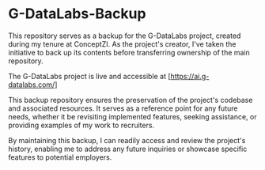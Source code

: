 # G-DataLabs-Backup

This repository serves as a backup for the G-DataLabs project, created during my tenure at ConceptZI. As the project's creator, I've taken the initiative to back up its contents before transferring ownership of the main repository.

The G-DataLabs project is live and accessible at [https://ai.g-datalabs.com/]

This backup repository ensures the preservation of the project's codebase and associated resources. It serves as a reference point for any future needs, whether it be revisiting implemented features, seeking assistance, or providing examples of my work to recruiters.

By maintaining this backup, I can readily access and review the project's history, enabling me to address any future inquiries or showcase specific features to potential employers.

